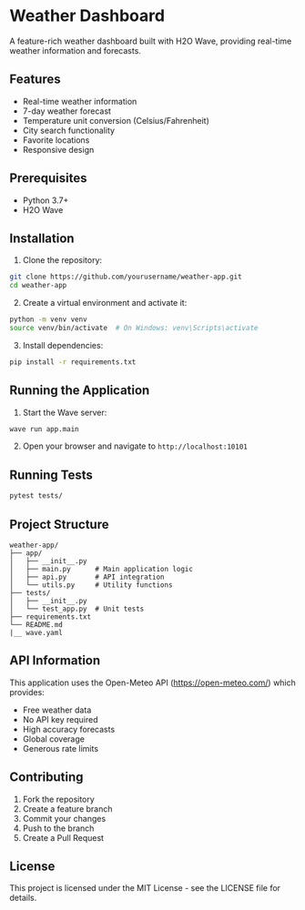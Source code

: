 # Weather Dashboard

A feature-rich weather dashboard built with H2O Wave, providing real-time weather information and forecasts.

## Features

- Real-time weather information
- 7-day weather forecast
- Temperature unit conversion (Celsius/Fahrenheit)
- City search functionality
- Favorite locations
- Responsive design

## Prerequisites

- Python 3.7+
- H2O Wave

## Installation

1. Clone the repository:
```bash
git clone https://github.com/yourusername/weather-app.git
cd weather-app
```

2. Create a virtual environment and activate it:
```bash
python -m venv venv
source venv/bin/activate  # On Windows: venv\Scripts\activate
```

3. Install dependencies:
```bash
pip install -r requirements.txt
```

## Running the Application

1. Start the Wave server:
```bash
wave run app.main
```

2. Open your browser and navigate to `http://localhost:10101`

## Running Tests

```bash
pytest tests/
```

## Project Structure

```
weather-app/
├── app/
│   ├── __init__.py
│   ├── main.py      # Main application logic
│   ├── api.py       # API integration
│   └── utils.py     # Utility functions
├── tests/
│   ├── __init__.py
│   └── test_app.py  # Unit tests
├── requirements.txt
└── README.md
|__ wave.yaml
```

## API Information

This application uses the Open-Meteo API (https://open-meteo.com/) which provides:
- Free weather data
- No API key required
- High accuracy forecasts
- Global coverage
- Generous rate limits

## Contributing

1. Fork the repository
2. Create a feature branch
3. Commit your changes
4. Push to the branch
5. Create a Pull Request

## License

This project is licensed under the MIT License - see the LICENSE file for details.



